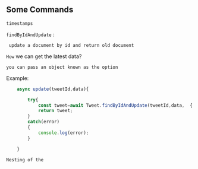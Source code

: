 ## Some Commands

`timestamps`



`findByIdAndUpdate` :

` update a document by id and return old document`

`How` we can get the latest data? 

`you can pass an object known as the option`

Example: 

```js
    async update(tweetId,data){

        try{
            const tweet=await Tweet.findByIdAndUpdate(tweetId,data,  { new: true });
            return tweet;
        }
        catch(error)
        {
            console.log(error);
        }

    }

```

`Nesting of the `

